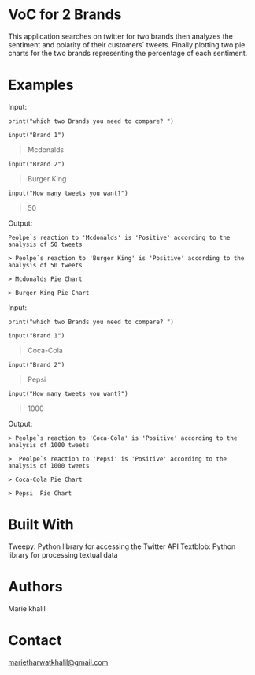 # VoC for 2 Brands
 This application searches on twitter for two brands then analyzes the sentiment and polarity of their customers` tweets. Finally plotting  two pie charts for the two brands representing the percentage of each sentiment.
# Examples
Input:
```
print("which two Brands you need to compare? ")
```
```
input("Brand 1") 
```

> Mcdonalds 
```
input("Brand 2") 
```
> Burger King
```
input("How many tweets you want?")
```
> 50


Output:
```
Peolpe`s reaction to 'Mcdonalds' is 'Positive' according to the analysis of 50 tweets 

> Peolpe`s reaction to 'Burger King' is 'Positive' according to the analysis of 50 tweets 

> Mcdonalds Pie Chart 

> Burger King Pie Chart 
```
Input:

```
print("which two Brands you need to compare? ")
```
```
input("Brand 1") 
```
> Coca-Cola 
```
input("Brand 2") 
```
> Pepsi
```
input("How many tweets you want?")
```
> 1000


Output:
```
> Peolpe`s reaction to 'Coca-Cola' is 'Positive' according to the analysis of 1000 tweets 

>  Peolpe`s reaction to 'Pepsi' is 'Positive' according to the analysis of 1000 tweets 

> Coca-Cola Pie Chart 

> Pepsi  Pie Chart 
```

# Built With
Tweepy: Python library for accessing the Twitter API
Textblob: Python library for processing textual data
# Authors
Marie khalil
# Contact
marietharwatkhalil@gmail.com
